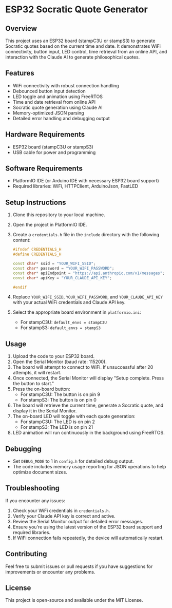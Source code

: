 # ESP32 Socratic Quote Generator

## Overview

This project uses an ESP32 board (stampC3U or stampS3) to generate Socratic quotes based on the current time and date. It demonstrates WiFi connectivity, button input, LED control, time retrieval from an online API, and interaction with the Claude AI to generate philosophical quotes.

## Features

- WiFi connectivity with robust connection handling
- Debounced button input detection
- LED toggle and animation using FreeRTOS
- Time and date retrieval from online API
- Socratic quote generation using Claude AI
- Memory-optimized JSON parsing
- Detailed error handling and debugging output

## Hardware Requirements

- ESP32 board (stampC3U or stampS3)
- USB cable for power and programming

## Software Requirements

- PlatformIO IDE (or Arduino IDE with necessary ESP32 board support)
- Required libraries: WiFi, HTTPClient, ArduinoJson, FastLED

## Setup Instructions

1. Clone this repository to your local machine.
2. Open the project in PlatformIO IDE.
3. Create a `credentials.h` file in the `include` directory with the following content:

   ```cpp
   #ifndef CREDENTIALS_H
   #define CREDENTIALS_H

   const char* ssid = "YOUR_WIFI_SSID";
   const char* password = "YOUR_WIFI_PASSWORD";
   const char* apiEndpoint = "https://api.anthropic.com/v1/messages";
   const char* apiKey = "YOUR_CLAUDE_API_KEY";

   #endif
   ```

4. Replace `YOUR_WIFI_SSID`, `YOUR_WIFI_PASSWORD`, and `YOUR_CLAUDE_API_KEY` with your actual WiFi credentials and Claude API key.
5. Select the appropriate board environment in `platformio.ini`:
   - For stampC3U: `default_envs = stampC3U`
   - For stampS3: `default_envs = stampS3`

## Usage

1. Upload the code to your ESP32 board.
2. Open the Serial Monitor (baud rate: 115200).
3. The board will attempt to connect to WiFi. If unsuccessful after 20 attempts, it will restart.
4. Once connected, the Serial Monitor will display "Setup complete. Press the button to start."
5. Press the on-board button:
   - For stampC3U: The button is on pin 9
   - For stampS3: The button is on pin 0
6. The board will retrieve the current time, generate a Socratic quote, and display it in the Serial Monitor.
7. The on-board LED will toggle with each quote generation:
   - For stampC3U: The LED is on pin 2
   - For stampS3: The LED is on pin 21
8. LED animation will run continuously in the background using FreeRTOS.

## Debugging

- Set `DEBUG_MODE` to 1 in `config.h` for detailed debug output.
- The code includes memory usage reporting for JSON operations to help optimize document sizes.

## Troubleshooting

If you encounter any issues:

1. Check your WiFi credentials in `credentials.h`.
2. Verify your Claude API key is correct and active.
3. Review the Serial Monitor output for detailed error messages.
4. Ensure you're using the latest version of the ESP32 board support and required libraries.
5. If WiFi connection fails repeatedly, the device will automatically restart.

## Contributing

Feel free to submit issues or pull requests if you have suggestions for improvements or encounter any problems.

## License

This project is open-source and available under the MIT License.